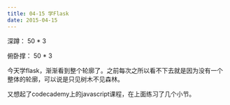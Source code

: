 ```yaml
---
title: 04-15 学Flask
date: 2015-04-15
---
```

深蹲： 50 * 3

俯卧撑： 50 * 3

今天学flask，渐渐看到整个轮廓了。之前每次之所以看不下去就是因为没有一个整体的轮廓，可以说是只见树木不见森林。

又想起了codecademy上的javascript课程，在上面练习了几个小节。